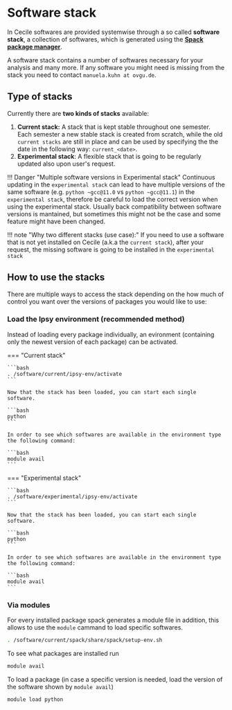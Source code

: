 # Software stack

In Cecile softwares are provided systemwise through a so called **software stack**, a collection of softwares, which is generated using the [**Spack package manager**](https://spack.io/).

A software stack contains a number of softwares necessary for your analysis and many more. If any software you might need is missing from the stack you need to contact `manuela.kuhn at ovgu.de`.


## Type of stacks

Currently there are **two kinds of stacks** available: 

1. **Current stack:** A stack that is kept stable throughout one semester. Each semester a new stable stack is created from scratch, while the old `current stacks` are still in place and can be used by specifying the the date in the following way: `current_<date>`.
2. **Experimental stack**: A flexible stack that is going to be regularly updated also upon user's request.

!!! Danger "Multiple software versions in Experimental stack"
    Continuous updating in the `experimental stack` can lead to have multiple versions of the same software (e.g. `python ~gcc@11.0` vs `python ~gcc@11.1`) in the `experimental stack`, therefore be careful to load the correct version when using the experimental stack. Usually back compatibility between software versions is mantained, but sometimes this might not be the case and some feature might have been changed. 



!!! note "Why two different stacks (use case):"
    If you need to use a software that is not yet installed on Cecile (a.k.a the `current stack`), after your request, the missing software is going to be installed in the `experimental stack`

## How to use the stacks

There are multiple ways to access the stack depending on the how much of control you want over the versions of packages you would like to use:

### Load the Ipsy environment (recommended method)

Instead of loading every package individually, an evironment (containing only the newest version of each package) can be activated.

=== "Current stack"

    ```bash
    . /software/current/ipsy-env/activate
    ```

    Now that the stack has been loaded, you can start each single software.

    ```bash
    python
    ```

    In order to see which softwares are available in the environment type the following command:

    ```bash
    module avail
    ```

=== "Experimental stack"

    ```bash
    . /software/experimental/ipsy-env/activate
    ```
    
    Now that the stack has been loaded, you can start each single software.

    ```bash
    python
    ```

    In order to see which softwares are available in the environment type the following command:

    ```bash
    module avail
    ```

### Via modules

For every installed package spack generates a module file in addition, this allows to use the `module` cammand to load specific softwares.

```bash
. /software/current/spack/share/spack/setup-env.sh
```

To see what packages are installed run
```bash
module avail
```

To load a package (in case a specific version is needed, load the version of the software shown by `module avail`)
```bash
module load python
```
